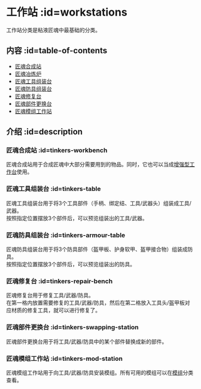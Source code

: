 # 工作站 :id=workstations

工作站分类是粘液匠魂中最基础的分类。

## 内容 :id=table-of-contents

- [匠魂合成站](#tinkers-workbench)
- [匠魂冶炼炉](/Tinkers-Smeltery)
- [匠魂工具组装台](#tinkers-table)
- [匠魂防具组装台](#tinkers-armour-table)
- [匠魂修复台](#tinkers-repair-bench)
- [匠魂部件更换台](#tinkers-swapping-station)
- [匠魂模组工作站](#tinkers-mod-station)

## 介绍 :id=description

### 匠魂合成站 :id=tinkers-workbench

匠魂合成站用于合成匠魂中大部分需要用到的物品。同时，它也可以当成[增强型工作台](https://slimefun.guizhanss.wiki/Enhanced-Crafting-Table)使用。

### 匠魂工具组装台 :id=tinkers-table

匠魂工具组装台用于将3个工具部件（手柄、绑定结、工具/武器头）组装成工具/武器。  
按照指定位置摆放3个部件后，可以预览组装出的工具/武器。

### 匠魂防具组装台 :id=tinkers-armour-table

匠魂防具组装台用于将3个防具部件（盔甲板、护身软甲、盔甲接合物）组装成防具。  
按照指定位置摆放3个部件后，可以预览组装出的防具。

### 匠魂修复台 :id=tinkers-repair-bench

匠魂修复台用于修复工具/武器/防具。  
在第一格内放置需要修复的工具/武器/防具，然后在第二格放入工具头/盔甲板对应材质的修复工具，就可以进行修复了。

### 匠魂部件更换台 :id=tinkers-swapping-station

匠魂部件更换台用于将工具/武器/防具中的某个部件替换成新的部件。

### 匠魂模组工作站 :id=tinkers-mod-station

匠魂模组工作站用于向工具/武器/防具安装模组。所有可用的模组可以在[模组](/Modifications)分类查看。
